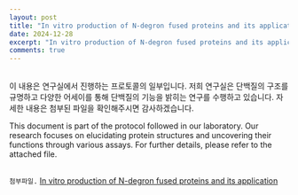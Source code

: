 ```yaml
---
layout: post
title: "In vitro production of N-degron fused proteins and its application"
date: 2024-12-28
excerpt: "In vitro production of N-degron fused proteins and its application"
comments: true
---
```


<br>
이 내용은 연구실에서 진행하는 프로토콜의 일부입니다. 저희 연구실은 단백질의 구조를 규명하고 다양한 어세이를 통해 단백질의 기능을 밝히는 연구를 수행하고 있습니다. 자세한 내용은 첨부된 파일을 확인해주시면 감사하겠습니다.<br/>

This document is part of the protocol followed in our laboratory. Our research focuses on elucidating protein structures and uncovering their functions through various assays. For further details, please refer to the attached file.
<br/>
<br/>

`첨부파일.` [In vitro production of N-degron fused proteins and its application](/assets/1-s2.0-S0076687923000587.pdf)
